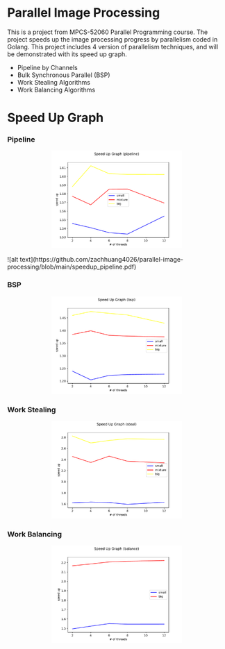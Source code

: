 # Parallel Image Processing
This is a project from MPCS-52060 Parallel Programming course. The project speeds up the image processing progress by parallelism coded in Golang. This project includes 4 version of parallelism techniques, and will be demonstrated with its speed up graph.
- Pipeline by Channels
- Bulk Synchronous Parallel (BSP) 
- Work Stealing Algorithms
- Work Balancing Algorithms

# Speed Up Graph
### Pipeline 
<p align = 'center'>
<img src = 'https://github.com/zachhuang4026/parallel-image-processing/blob/main/speedup_pipeline.pdf' width="300">
</p>
![alt text](https://github.com/zachhuang4026/parallel-image-processing/blob/main/speedup_pipeline.pdf)

### BSP
<p align = 'center'>
<img src = 'https://github.com/zachhuang4026/parallel-image-processing/blob/main/speedup_bsp.pdf' width="300">
</p>

### Work Stealing
<p align = 'center'>
<img src = 'https://github.com/zachhuang4026/parallel-image-processing/blob/main/speedup_steal.pdf' width="300">
</p>

### Work Balancing
<p align = 'center'>
<img src = 'https://github.com/zachhuang4026/parallel-image-processing/blob/main/speedup_balance.pdf' width="300">
</p>
